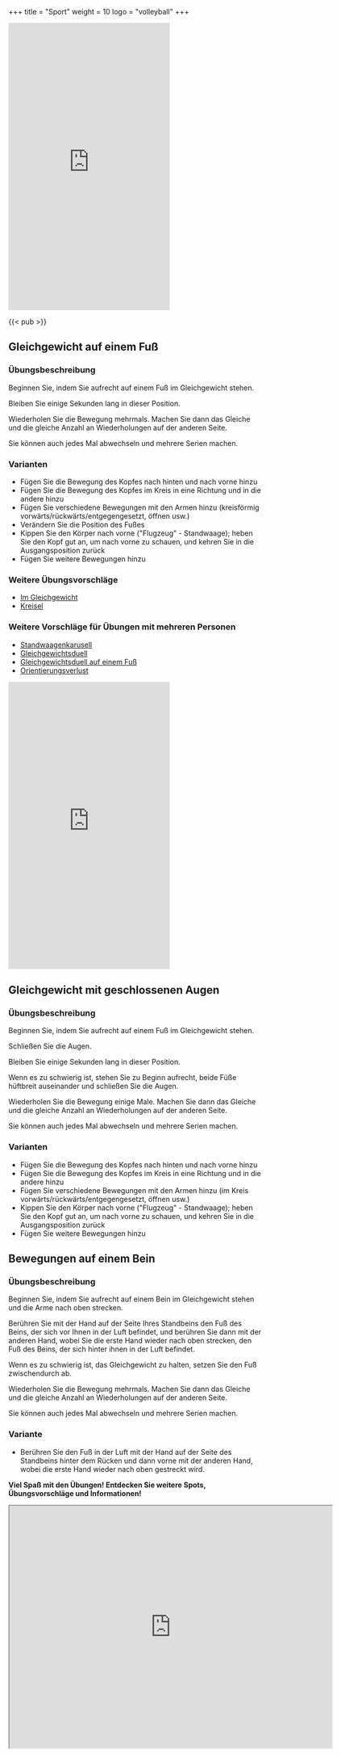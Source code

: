 +++
title = "Sport"
weight = 10
logo = "volleyball"
+++

<iframe src="https://player.vimeo.com/video/829082211?h=53f145cb71" width="320" height="569" frameborder="0" allow="autoplay; fullscreen; picture-in-picture" allowfullscreen></iframe>

{{< pub >}}

## Gleichgewicht auf einem Fuß

### Übungsbeschreibung

Beginnen Sie, indem Sie aufrecht auf einem Fuß im Gleichgewicht stehen.

Bleiben Sie einige Sekunden lang in dieser Position.

Wiederholen Sie die Bewegung mehrmals. Machen Sie dann das Gleiche und die gleiche Anzahl an Wiederholungen auf der anderen Seite. 

Sie können auch jedes Mal abwechseln und mehrere Serien machen.

### Varianten

- Fügen Sie die Bewegung des Kopfes nach hinten und nach vorne hinzu
- Fügen Sie die Bewegung des Kopfes im Kreis in eine Richtung und in die andere hinzu
- Fügen Sie verschiedene Bewegungen mit den Armen hinzu (kreisförmig vorwärts/rückwärts/entgegengesetzt, öffnen usw.)
- Verändern Sie die Position des Fußes
- Kippen Sie den Körper nach vorne ("Flugzeug" - Standwaage); heben Sie den Kopf gut an, um nach vorne zu schauen, und kehren Sie in die Ausgangsposition zurück
- Fügen Sie weitere Bewegungen hinzu

### Weitere Übungsvorschläge

- [Im Gleichgewicht](https://www.schulebewegt.ch/de/aufgaben/En-equilibre)
- [Kreisel](https://www.schulebewegt.ch/de/aufgaben/Kreisel)

### Weitere Vorschläge für Übungen mit mehreren Personen

- [Standwaagenkarusell](https://www.schulebewegt.ch/de/aufgaben/Faire_l_avion)
- [Gleichgewichtsduell](https://www.schulebewegt.ch/de/aufgaben/dueldequilibre)
- [Gleichgewichtsduell auf einem Fuß](https://www.schulebewegt.ch/de/aufgaben/Duel_d_equilibre)
- [Orientierungsverlust](https://www.schulebewegt.ch/de/aufgaben/Desorientation)


<iframe src="https://player.vimeo.com/video/829731808?h=e554ffdb65" width="320" height="569" frameborder="0" allow="autoplay; fullscreen; picture-in-picture" allowfullscreen></iframe>

## Gleichgewicht mit geschlossenen Augen

### Übungsbeschreibung

Beginnen Sie, indem Sie aufrecht auf einem Fuß im Gleichgewicht stehen.

Schließen Sie die Augen.

Bleiben Sie einige Sekunden lang in dieser Position.

Wenn es zu schwierig ist, stehen Sie zu Beginn aufrecht, beide Füße hüftbreit auseinander und schließen Sie die Augen.

Wiederholen Sie die Bewegung einige Male. Machen Sie dann das Gleiche und die gleiche Anzahl an Wiederholungen auf der anderen Seite. 

Sie können auch jedes Mal abwechseln und mehrere Serien machen.

### Varianten

- Fügen Sie die Bewegung des Kopfes nach hinten und nach vorne hinzu
- Fügen Sie die Bewegung des Kopfes im Kreis in eine Richtung und in die andere hinzu
- Fügen Sie verschiedene Bewegungen mit den Armen hinzu (im Kreis vorwärts/rückwärts/entgegengesetzt, öffnen usw.)
- Kippen Sie den Körper nach vorne ("Flugzeug" - Standwaage); heben Sie den Kopf gut an, um nach vorne zu schauen, und kehren Sie in die Ausgangsposition zurück
- Fügen Sie weitere Bewegungen hinzu

## Bewegungen auf einem Bein

### Übungsbeschreibung

Beginnen Sie, indem Sie aufrecht auf einem Bein im Gleichgewicht stehen und die Arme nach oben strecken.

Berühren Sie mit der Hand auf der Seite Ihres Standbeins den Fuß des Beins, der sich vor Ihnen in der Luft befindet, und berühren Sie dann mit der anderen Hand, wobei Sie die erste Hand wieder nach oben strecken, den Fuß des Beins, der sich hinter ihnen in der Luft befindet.

Wenn es zu schwierig ist, das Gleichgewicht zu halten, setzen Sie den Fuß zwischendurch ab.

Wiederholen Sie die Bewegung mehrmals. Machen Sie dann das Gleiche und die gleiche Anzahl an Wiederholungen auf der anderen Seite.

Sie können auch jedes Mal abwechseln und mehrere Serien machen.

### Variante

- Berühren Sie den Fuß in der Luft mit der Hand auf der Seite des Standbeins hinter dem Rücken und dann vorne mit der anderen Hand, wobei die erste Hand wieder nach oben gestreckt wird.

**Viel Spaß mit den Übungen! Entdecken Sie weitere Spots, Übungsvorschläge und Informationen!**

<iframe src="https://www.google.com/maps/d/embed?mid=1Y_MayqIs4MeIanE94d3WpBzvxOd55Cg&ehbc=2E312F" width="640" height="480"></iframe>